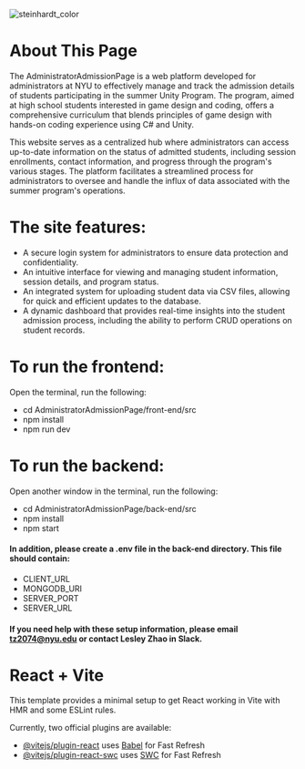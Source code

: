 ![steinhardt_color](https://github.com/JiayuDu0048/AdministratorAdmissionPage/assets/100020447/9fa55ddc-bcaa-4c96-b179-a81d32fce622)

# About This Page
The AdministratorAdmissionPage is a web platform developed for administrators at NYU to effectively manage and track the admission details of students participating in the summer Unity Program. The program, aimed at high school students interested in game design and coding, offers a comprehensive curriculum that blends principles of game design with hands-on coding experience using C# and Unity.

This website serves as a centralized hub where administrators can access up-to-date information on the status of admitted students, including session enrollments, contact information, and progress through the program's various stages. The platform facilitates a streamlined process for administrators to oversee and handle the influx of data associated with the summer program's operations.


# The site features:

- A secure login system for administrators to ensure data protection and confidentiality.
- An intuitive interface for viewing and managing student information, session details, and program status.
- An integrated system for uploading student data via CSV files, allowing for quick and efficient updates to the database.
- A dynamic dashboard that provides real-time insights into the student admission process, including the ability to perform CRUD operations on student records.




# To run the frontend:

Open the terminal, run the following:
- cd AdministratorAdmissionPage/front-end/src
- npm install
- npm run dev

# To run the backend:
Open another window in the terminal, run the following:
- cd AdministratorAdmissionPage/back-end/src
- npm install
- npm start

#### In addition, please create a .env file in the back-end directory. This file should contain: 
- CLIENT_URL
- MONGODB_URI
- SERVER_PORT
- SERVER_URL
#### If you need help with these setup information, please email tz2074@nyu.edu or contact Lesley Zhao in Slack.

# React + Vite

This template provides a minimal setup to get React working in Vite with HMR and some ESLint rules.

Currently, two official plugins are available:

- [@vitejs/plugin-react](https://github.com/vitejs/vite-plugin-react/blob/main/packages/plugin-react/README.md) uses [Babel](https://babeljs.io/) for Fast Refresh
- [@vitejs/plugin-react-swc](https://github.com/vitejs/vite-plugin-react-swc) uses [SWC](https://swc.rs/) for Fast Refresh
